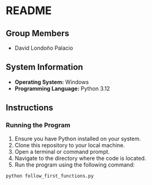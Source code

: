 # README

## Group Members
- David Londoño Palacio

## System Information
- **Operating System:** Windows
- **Programming Language:** Python 3.12

## Instructions

### Running the Program
1. Ensure you have Python installed on your system.
2. Clone this repository to your local machine.
3. Open a terminal or command prompt.
4. Navigate to the directory where the code is located.
5. Run the program using the following command:

````python
python follow_first_functions.py
